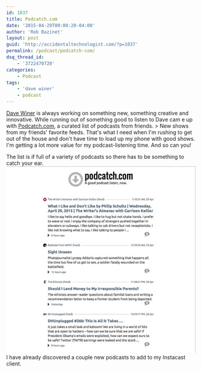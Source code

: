 ```yaml
---
id: 1037
title: Podcatch.com
date: '2015-04-29T09:00:20-04:00'
author: 'Rob Bazinet'
layout: post
guid: 'http://accidentaltechnologist.com/?p=1037'
permalink: /podcast/podcatch-com/
dsq_thread_id:
    - '3722470720'
categories:
    - Podcast
tags:
    - 'dave winer'
    - podcast
---
```


[Dave Winer](http://scripting.com/) is always working on something new, something creative and innovative. While running out of something good to listen to Dave cam e up with [Podcatch.com](http://podcatch.com/), a curated list of podcasts from friends. > New shows from my friends' favorite feeds. That's what I need when I'm rushing to get out of the house and don't have time to load up my phone with good shows. I'm getting a lot more value for my podcast-listening time. And so can you!

 The list is if full of a variety of podcasts so there has to be something to catch your ear. ![2015 04 29 07 14 56](/assets/img/2015/04/2015-04-29_07-14-56.jpg "2015-04-29_07-14-56.jpg") I have already discovered a couple new podcasts to add to my Instacast client.